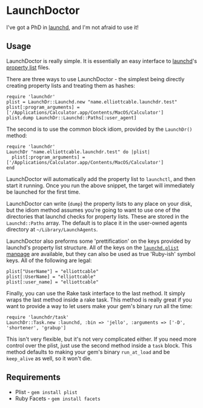 LaunchDoctor
============
I've got a PhD in [launchd][], and I'm not afraid to use it!

  [launchd]: <http://en.wikipedia.org/wiki/Launchd> "launchd on Wikipedia"

Usage
-----
LaunchDoctor is really simple. It is essentially an easy interface to
[launchd][]'s [property list][plist] files.

There are three ways to use LaunchDoctor - the simplest being directly
creating property lists and treating them as hashes:
    
    require 'launchdr'
    plist = LaunchDr::Launchd.new "name.elliottcable.launchdr.test"
    plist[:program_arguments] = ['/Applications/Calculator.app/Contents/MacOS/Calculator']
    plist.dump LaunchDr::Launchd::Paths[:user_agent]
    
The second is to use the common block idiom, provided by the `LaunchDr()`
method:
    
    require 'launchdr'
    LaunchDr "name.elliottcable.launchdr.test" do |plist|
      plist[:program_arguments] = ['/Applications/Calculator.app/Contents/MacOS/Calculator']
    end
    
LaunchDoctor will automatically add the property list to `launchctl`, and then
start it running. Once you run the above snippet, the target will immediately
be launched for the first time.

LaunchDoctor can write (`dump`) the property lists to any place on your disk,
but the idiom method assumes you're going to want to use one of the
directories that launchd checks for property lists. These are stored in the
`Launchd::Paths` array. The default is to place it in the user-owned agents
directory at `~/Library/LaunchAgents`.

LaunchDoctor also preforms some 'prettification' on the keys provided by
launchd's property list structure. All of the keys on the
[`launchd.plist` manpage][manpage] are available, but they can also be used as
true 'Ruby-ish' symbol keys. All of the following are legal:
    
    plist["UserName"] = "elliottcable"
    plist[:UserName] = "elliottcable"
    plist[:user_name] = "elliottcable"
    
Finally, you can use the Rake task interface to the last method. It simply
wraps the last method inside a rake task. This method is really great if you
want to provide a way to let users make your gem's binary run all the time:
    
    require 'launchdr/task'
    LaunchDr::Task.new :launchd, :bin => 'jello', :arguments => ['-D', 'shortener', 'grabup']
    
This isn't very flexible, but it's not very complicated either. If you need
more control over the plist, just use the second method inside a `task` block.
This method defaults to making your gem's binary `run_at_load` and be
`keep_alive` as well, so it won't die.

  [plist]: <http://en.wikipedia.org/wiki/Property_list> "Property list on Wikipedia"
  [manpage]: <http://developer.apple.com/DOCUMENTATION/DARWIN/Reference/ManPages/man5/launchd.plist.5.html> "Mac OS X Manual Page for launchd.plist(5)"
  [rake]: <http://rake.rubyforge.org/> "Rake's RDocs"

Requirements
------------
- Plist - `gem install plist`
- Ruby Facets - `gem install facets`

